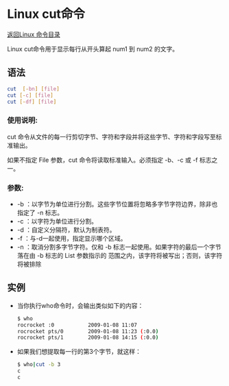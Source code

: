 # Linux cut命令
[返回Linux 命令目录](11.Linux命令大全.md)

Linux cut命令用于显示每行从开头算起 num1 到 num2 的文字。

## 语法
```bash
cut  [-bn] [file]
cut [-c] [file]
cut [-df] [file]
```

### 使用说明:

cut 命令从文件的每一行剪切字节、字符和字段并将这些字节、字符和字段写至标准输出。

如果不指定 File 参数，cut 命令将读取标准输入。必须指定 -b、-c 或 -f 标志之一。

### 参数:

* -b ：以字节为单位进行分割。这些字节位置将忽略多字节字符边界，除非也指定了 -n 标志。
* -c ：以字符为单位进行分割。
* -d ：自定义分隔符，默认为制表符。
* -f ：与-d一起使用，指定显示哪个区域。
* -n ：取消分割多字节字符。仅和 -b 标志一起使用。如果字符的最后一个字节落在由 -b 标志的 List 参数指示的
范围之内，该字符将被写出；否则，该字符将被排除

## 实例
* 当你执行who命令时，会输出类似如下的内容：
    ```bash
    $ who
    rocrocket :0           2009-01-08 11:07
    rocrocket pts/0        2009-01-08 11:23 (:0.0)
    rocrocket pts/1        2009-01-08 14:15 (:0.0)
    ```

* 如果我们想提取每一行的第3个字节，就这样：
    ```bash
    $ who|cut -b 3
    c
    c
    ```